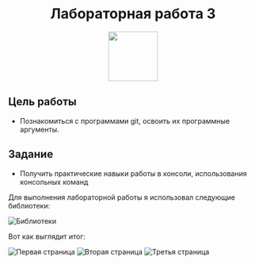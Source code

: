 <h1 align="center">Лабораторная работа 3 </h1>
<p align="center"><img src="https://github.com/blackcater/blackcater/raw/main/images/banner.gif" height="100">
</p> 

## Цель работы 
- Познакомиться с программами git, освоить их программные аргументы.

## Задание 
- Получить практические навыки работы в консоли, использования консольных команд 

Для выполнения лабораторной работы я использовал следующие библиотеки:

<img src="readme_images/image1.png" alt="Библиотеки">

Вот как выглядит итог:

<img src="readme_images/image2.png" alt="Первая страница">

<img src="readme_images/image3.png" alt="Вторая страница">

<img src="readme_images/image4.png" alt="Третья страница">
